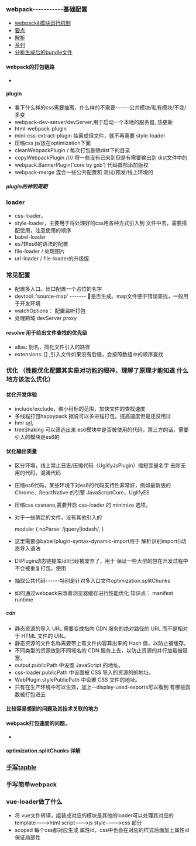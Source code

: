 
### webpack-----------基础配置
- [webpack4模块运行机制](https://zhuanlan.zhihu.com/p/79706247)
- [要点](https://segmentfault.com/a/1190000021699105)
-  [解析](https://juejin.im/post/5e1ca214518825265c24874b)
- [系列](https://juejin.im/user/57c91b3b165abd0068db89c2/posts)
- [分析生成后的bundle文件](https://juejin.im/post/5d4a4644f265da03ab423767)
####  webpack的打包链路
- 
#### plugin
- 看下什么样的css需要抽离，什么样的不需要------公共模块/私有模块/不变/多变
- webpack-dev-server/devServer,用于启动一个本地的服务器, 热更新
- html-webpack-plugin  
- mini-css-extract-plugin 抽离成但文件，就不再需要 style-loader
- 压缩css js/放在optimization下面
- cleanWebpackPlugin / 每次打包删除dist下的目录
- copyWebpackPlugin //// 将一些没有已来到但是有需要输出到  dist文件中的
- webpack.BannerPlugin('core by gxb') 代码首部添加版权
- webpack-merge 混合一些公共配置和 测试/预发/线上环境的
##### plugin的神明周期
### loader
- css-loader，
- style-loader，主要用于将处理好的css用各种方式引入到  文件中去，需要搭配使用，注意使用的顺序
- babel-loader
- es7转es6的语法的配置
- file-loader / 处理图片
- url-loader / file-loader的升级版
### 常见配置
- 配置多入口。出口配置一个占位的名字
- devtool :'source-map' ------- 是否生成。map文件便于错误查找，一般用于开发环境
- watchOptions： 配置监听打包
- 处理跨域 devServer proxy
#### resolve 用于给出文件查找的优先级
- alias: 别名，简化文件引入的路径
- extensions: [] ,引入文件如果没有后缀，会按照数组中的顺序查找

### 优化 （性能优化配置其实是对功能的眼神，理解了原理才能知道 什么地方该怎么优化）
#### 优化开发体验
-  include/exclude，缩小目标的范围，加快文件的查找速度
- 多线程打包happypack 据说可以多进程打包，提高速度但是还没用过
- hmr [url](https://www.webpackjs.com/plugins/hot-module-replacement-plugin/),
- treeShaking 可以筛选出来 es6模块中是否被使用的代码，第三方的话，需要引入的模块是es6的


#### 优化输出质量
- 区分环境，线上禁止日志/压缩代码（UglifyJsPlugin）缩短变量名字 去除无用的代码，混淆代码
- 压缩es6代码，某些环境下对es6的代码支持性非常好，例如最新版的 Chrome、ReactNative 的引擎 JavaScriptCore，UglifyES
- 压缩css  cssnano,需要开启 css-loader 的 minimize 选项。
- 对于一些确定的文件，没有其他引入的 

    module: {
      noParse: /jquery|lodash/,
    }
- 这里需要@babel/plugin-syntax-dynamic-import用于 解析识别import()动态导入语法
- DllPlugin动态链接库/dll已经被废弃了，用于 保证一些大型的包在开发过程中不会被重复打包，使用 
- 抽取公共代码------特别是针对多入口文件optimization.splitChunks
- 如何通过webpack来改善浏览器缓存进行性能优化  知识点： manifest runtime 
##### cdn
- 静态资源的导入 URL 需要变成指向 CDN 服务的绝对路径的 URL 而不是相对于 HTML 文件的 URL。
- 静态资源的文件名称需要带上有文件内容算出来的 Hash 值，以防止被缓存。
- 不同类型的资源放到不同域名的 CDN 服务上去，以防止资源的并行加载被阻塞。
- output.publicPath 中设置 JavaScript 的地址。
- css-loader.publicPath 中设置被 CSS 导入的资源的的地址。
- WebPlugin.stylePublicPath 中设置 CSS 文件的地址。
- 只有在生产环境中可以生效，加上--display-used-exports可以看到 有哪些函数被打包进去
####  比较容易想到的问题及其技术关联的地方
#### webpack打包速度的问题，
- 
#### optimization.splitChunks 详解

### [手写tapble](https://juejin.im/post/5f0494e2e51d4534c4551c67?utm_source=gold_browser_extension#heading-27)
### 手写简单webpack



### vue-loader做了什么
- 将.vue文件转译，组装成对应的模块是其他的loader可以处理其对应的 template--->html script--->js style---->css 部分
- scoped 每个css都对应生成 属性id，css中也会在对应的样式后面加上属性id保证局部性